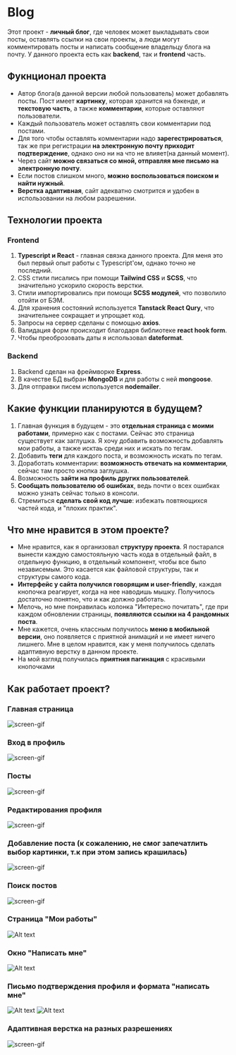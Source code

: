 # Blog

Этот проект - **личный блог**, где человек может выкладывать свои посты, оставлять ссылки на свои проекты, а люди могут комментировать посты и написать сообщение владельцу блога на почту.
У данного проекта есть как **backend**, так и **frontend** часть.

## Фукнционал проекта

- Автор блога(в данной версии любой пользователь) может добавлять посты. Пост имеет **картинку**, которая хранится на бэкенде, и **текстовую часть**, а также **комментарии**, которые оставляют пользователи.
- Каждый пользователь может оставлять свои комментарии под постами.
- Для того чтобы оставлять комментарии надо **зарегестрироваться**, так же при регистрации **на электронную почту приходит подтверждение**, однако оно ни на что не влияет(на данный момент).
- Через сайт **можно связаться со мной, отправляя мне письмо на электронную почту**.
- Если постов слишком много, **можно воспользоваться поиском и найти нужный**.
- **Верстка адаптивная**, сайт адекватно смотрится и удобен в использовании на любом разрешении.

## Технологии проекта

### Frontend

1. **Typescript и React** - главная связка данного проекта. Для меня это был первый опыт работы с Typescript'ом, однако точно не последний.
2. CSS стили писались при помощи **Tailwind CSS** и **SCSS**, что значительно ускорило скорость верстки.
3. Стили импортировались при помощи **SCSS модулей**, что позволило отойти от БЭМ.
4. Для хранения состояний используется **Tanstack React Qury**, что значительнее сокращает и упрощает код.
5. Запросы на сервер сделаны с помощью **axios**.
6. Валидация форм происходит благодаря библиотеке **react hook form**.
7. Чтобы преоброзовать даты я использовал **dateformat**.

### Backend

1. Backend сделан на фреймворке **Express**.
2. В качестве БД выбран **MongoDB** и для работы с ней **mongoose**.
3. Для отправки писем используется **nodemailer**.

## Какие функции планируются в будущем?

1. Главная функция в будущем - это **отдельная страница с моими работами**, примерно как с постами. Сейчас это страница существует как заглушка. Я хочу добавить возможность добавлять мои работы, а также исктаь среди них и искать по тегам.
2. Добавить **теги** для каждого поста, и возможность искать по тегам.
3. Доработать комментарии: **возможность отвечать на комментарии**, сейчас там просто кнопка заглушка.
4. Возможность **зайти на профиль других пользователей**.
5. **Сообщать пользователю об ошибках**, ведь почти о всех ошибках можно узнать сейчас только в консоли.
6. Стремиться **сделать свой код лучше**: избежать повтяющихся частей кода, и "плохих практик".

## Что мне нравится в этом проекте?

- Мне нравится, как я организовал **структуру проекта**. Я постарался вынести каждую самостояльную часть кода в отдельный файл, в отдельную функцию, в отдельный компонент, чтобы все было независемым. Это касается как файловой структуры, так и структуры самого кода.
- **Интерфейс у сайта получился говорящим и user-friendly**, каждая кнопочка реагирует, когда на нее наводишь мышку. Получилось достаточно понятно, что и как должно работать.
- Мелочь, но мне понравилась колонка "Интересно почитать", где при каждом обновлении страницы, **появляются ссылки на 4 рандомных поста**.
- Мне кажется, очень классным получилось **меню в мобильной версии**, оно появляется с приятной анимаций и не имеет ничего лишнего. Мне в целом нравится, как у меня получилось сделать адаптивную верстку в данном проекте.
- На мой взгляд получилась **приятния пагинация** с красивыми кнопочками

## Как работает проект?

### Главная страница

![screen-gif](./gifs/homePage.gif)

### Вход в профиль

![screen-gif](./gifs/auth.gif)

### Посты

![screen-gif](./gifs/post.gif)

### Редактирования профиля

![screen-gif](./gifs/userPatch.gif)

### Добавление поста (к сожалению, не смог запечатлить выбор картинки, т.к при этом запись крашилась)

![screen-gif](./gifs/addingPost.gif)

### Поиск постов

![screen-gif](/gifs/searching.gif)

### Страница "Мои работы"

![Alt text](./gifs/Screenshot_1.jpg)

### Окно "Написать мне"

![Alt text](./gifs/contact.jpg)

### Письмо подтверждения профиля и формата "написать мне"

![Alt text](./gifs/mail2.jpg)
![Alt text](./gifs/mail1.jpg)

### Адаптивная верстка на разных разрешениях

![screen-gif](./gifs/adaptive.gif)
